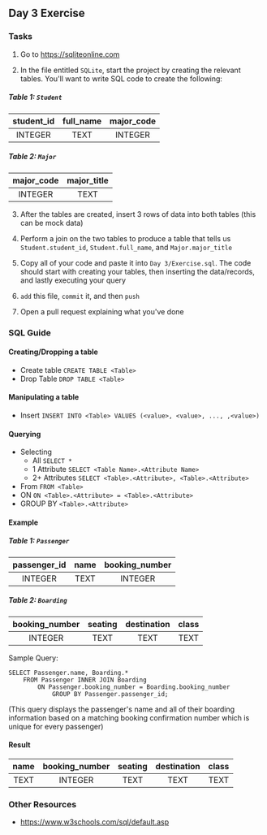 ## Day 3 Exercise

### Tasks

1. Go to https://sqliteonline.com

2.  In the file entitled `SQLite`, start the project by creating the relevant tables. 
You'll want to write SQL code to create the following:

##### Table 1: `Student`

| student_id    | full_name | major_code    |
| :---:         |   :---:   |   :---:       |
| INTEGER       |   TEXT    | INTEGER       |

##### Table 2: `Major`

| major_code    |   major_title |
| :---:         |   :---:       |
| INTEGER       |   TEXT        |

3. After the tables are created, insert 3 rows of data into both tables
(this can be mock data)
4. Perform a join on the two tables to produce a table that tells us `Student.student_id`,
`Student.full_name`, and `Major.major_title`

5. Copy all of your code and paste it into ```Day 3/Exercise.sql```. The code should start with
creating your tables, then inserting the data/records, and lastly executing your query

6. `add` this file, `commit` it, and then `push`

7. Open a pull request explaining what you've done

### SQL Guide

#### Creating/Dropping a table
* Create table      ```CREATE TABLE <Table>```
* Drop Table        ```DROP TABLE <Table>```

#### Manipulating a table
* Insert    ```INSERT INTO <Table> VALUES (<value>, <value>, ..., ,<value>)```

#### Querying
* Selecting   
    * All ```SELECT *```
    * 1 Attribute ```SELECT <Table Name>.<Attribute Name>```
    * 2+ Attributes ```SELECT <Table>.<Attribute>, <Table>.<Attribute>```
* From ```FROM <Table>```
* ON ```ON <Table>.<Attribute> = <Table>.<Attribute>```
* GROUP BY ```<Table>.<Attribute>```

#### Example

##### ***Table 1:*** `Passenger`

| passenger_id    | name | booking_number    |
| :---:         |   :---:   |   :---:       |
| INTEGER       |   TEXT    | INTEGER       |

##### ***Table 2:*** `Boarding`
| booking_number | seating | destination | class    |
| :---:         |   :---:   |   :---:       |   :---:   |
| INTEGER       |   TEXT    | TEXT       |    TEXT   |   

Sample Query:
```
SELECT Passenger.name, Boarding.*
    FROM Passenger INNER JOIN Boarding
        ON Passenger.booking_number = Boarding.booking_number
            GROUP BY Passenger.passenger_id;
```

(This query displays the passenger's name and all of their boarding information based on
a matching booking confirmation number which is unique for every passenger)

#### Result
| name  | booking_number | seating | destination | class    |
|:---:  | :---:         |   :---:   |   :---:       |   :---:   |
| TEXT  | INTEGER       |   TEXT    | TEXT       |    TEXT   |   

### Other Resources
* https://www.w3schools.com/sql/default.asp
